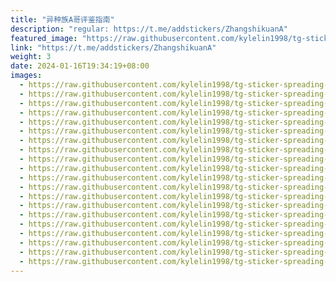 ```yaml
---
title: "异种族A哥评鉴指南"
description: "regular: https://t.me/addstickers/ZhangshikuanA"
featured_image: "https://raw.githubusercontent.com/kylelin1998/tg-sticker-spreading-worldwide-images/main/img/abd26cab-4e9b-4d9a-b573-9c9ee57e2888.jpg"
link: "https://t.me/addstickers/ZhangshikuanA"
weight: 3
date: 2024-01-16T19:34:19+08:00
images:
  - https://raw.githubusercontent.com/kylelin1998/tg-sticker-spreading-worldwide-images/main/img/abd26cab-4e9b-4d9a-b573-9c9ee57e2888.jpg
  - https://raw.githubusercontent.com/kylelin1998/tg-sticker-spreading-worldwide-images/main/img/ee7a3e8e-de92-46ef-a46e-3032a0ecf640.jpg
  - https://raw.githubusercontent.com/kylelin1998/tg-sticker-spreading-worldwide-images/main/img/58f09008-afea-4a4e-bb6c-915e43107917.jpg
  - https://raw.githubusercontent.com/kylelin1998/tg-sticker-spreading-worldwide-images/main/img/b3078364-9a9a-4c93-8c92-eb29db93205d.jpg
  - https://raw.githubusercontent.com/kylelin1998/tg-sticker-spreading-worldwide-images/main/img/15b9d5d9-5be3-444f-987f-a45b53a5e032.jpg
  - https://raw.githubusercontent.com/kylelin1998/tg-sticker-spreading-worldwide-images/main/img/ab0a776d-31d8-433d-8ce3-651efc28f76b.jpg
  - https://raw.githubusercontent.com/kylelin1998/tg-sticker-spreading-worldwide-images/main/img/6dbefe49-9ee9-4d18-8a38-1e3e09ba2a53.jpg
  - https://raw.githubusercontent.com/kylelin1998/tg-sticker-spreading-worldwide-images/main/img/ffa20259-3fa3-4bd5-9e22-dde20ae499dc.jpg
  - https://raw.githubusercontent.com/kylelin1998/tg-sticker-spreading-worldwide-images/main/img/4335de46-f9c0-4ca5-9260-e01cce9862fc.jpg
  - https://raw.githubusercontent.com/kylelin1998/tg-sticker-spreading-worldwide-images/main/img/b95a7e0e-94f6-4c99-b0f9-cf63310d2598.jpg
  - https://raw.githubusercontent.com/kylelin1998/tg-sticker-spreading-worldwide-images/main/img/f4ed8ca3-4d99-4e82-a908-2315b8d345e3.jpg
  - https://raw.githubusercontent.com/kylelin1998/tg-sticker-spreading-worldwide-images/main/img/e7c195db-1df6-48a3-8b15-56cc118eca24.jpg
  - https://raw.githubusercontent.com/kylelin1998/tg-sticker-spreading-worldwide-images/main/img/b48fea6f-eb55-4f99-acee-b3e83f5cd4ab.jpg
  - https://raw.githubusercontent.com/kylelin1998/tg-sticker-spreading-worldwide-images/main/img/94a72ef9-20ba-45cb-ad33-aa239538f6b9.jpg
  - https://raw.githubusercontent.com/kylelin1998/tg-sticker-spreading-worldwide-images/main/img/0c4f8cdb-2507-4b2e-bd97-974354ba7f8f.jpg
  - https://raw.githubusercontent.com/kylelin1998/tg-sticker-spreading-worldwide-images/main/img/0e83abf9-e82b-4305-885c-f97ba494dbbe.jpg
  - https://raw.githubusercontent.com/kylelin1998/tg-sticker-spreading-worldwide-images/main/img/6a6c12ba-b8f6-42b0-814c-8dda006080da.jpg
  - https://raw.githubusercontent.com/kylelin1998/tg-sticker-spreading-worldwide-images/main/img/91785a76-24a6-4a61-96bd-595234640369.jpg
  - https://raw.githubusercontent.com/kylelin1998/tg-sticker-spreading-worldwide-images/main/img/60b5cba5-c5ec-4caa-992a-9b5cb3ec70db.jpg
  - https://raw.githubusercontent.com/kylelin1998/tg-sticker-spreading-worldwide-images/main/img/51bf431b-4fb1-448a-9652-37abe2dd3947.jpg
---
```


